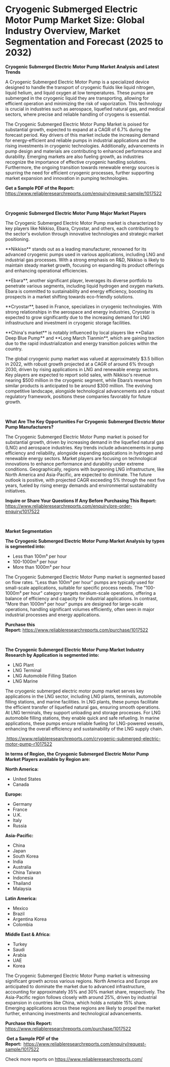 <p><h1>Cryogenic Submerged Electric Motor Pump Market Size: Global Industry Overview, Market Segmentation and Forecast (2025 to 2032)</h1></p><p><strong>Cryogenic Submerged Electric Motor Pump Market Analysis and Latest Trends</strong></p>
<p><p>A Cryogenic Submerged Electric Motor Pump is a specialized device designed to handle the transport of cryogenic fluids like liquid nitrogen, liquid helium, and liquid oxygen at low temperatures. These pumps are submerged in the cryogenic liquid they are transporting, allowing for efficient operation and minimizing the risk of vaporization. This technology is crucial in industries such as aerospace, liquefied natural gas, and medical sectors, where precise and reliable handling of cryogens is essential.</p><p>The Cryogenic Submerged Electric Motor Pump Market is poised for substantial growth, expected to expand at a CAGR of 6.7% during the forecast period. Key drivers of this market include the increasing demand for energy-efficient and reliable pumps in industrial applications and the rising investments in cryogenic technologies. Additionally, advancements in pump design and materials are contributing to enhanced performance and durability. Emerging markets are also fueling growth, as industries recognize the importance of effective cryogenic handling solutions. Furthermore, the ongoing transition towards renewable energy sources is spurring the need for efficient cryogenic processes, further supporting market expansion and innovation in pumping technologies.</p></p>
<p><strong>Get a Sample PDF of the Report:&nbsp;</strong> <a href="https://www.reliableresearchreports.com/enquiry/request-sample/1017522?utm_campaign=3454&utm_medium=2&utm_source=Github&utm_content=ia&utm_term=21032025&utm_id=cryogenic-submerged-electric-motor-pump">https://www.reliableresearchreports.com/enquiry/request-sample/1017522</a></p>
<p>&nbsp;</p>
<p><strong>Cryogenic Submerged Electric Motor Pump Major Market Players</strong></p>
<p><p>The Cryogenic Submerged Electric Motor Pump market is characterized by key players like Nikkiso, Ebara, Cryostar, and others, each contributing to the sector's evolution through innovative technologies and strategic market positioning. </p><p>**Nikkiso** stands out as a leading manufacturer, renowned for its advanced cryogenic pumps used in various applications, including LNG and industrial gas processes. With a strong emphasis on R&D, Nikkiso is likely to maintain steady market growth, focusing on expanding its product offerings and enhancing operational efficiencies. </p><p>**Ebara**, another significant player, leverages its diverse portfolio to penetrate various segments, including liquid hydrogen and oxygen markets. Ebara is committed to sustainability and energy efficiency, boosting its prospects in a market shifting towards eco-friendly solutions. </p><p>**Cryostar**, based in France, specializes in cryogenic technologies. With strong relationships in the aerospace and energy industries, Cryostar is expected to grow significantly due to the increasing demand for LNG infrastructure and investment in cryogenic storage facilities. </p><p>**China's market** is notably influenced by local players like **Dalian Deep Blue Pump** and **Long March Tianmin**, which are gaining traction due to the rapid industrialization and energy transition policies within the country. </p><p>The global cryogenic pump market was valued at approximately $3.5 billion in 2022, with robust growth projected at a CAGR of around 6% through 2030, driven by rising applications in LNG and renewable energy sectors. Key players are expected to report solid sales, with Nikkiso's revenue nearing $500 million in the cryogenic segment, while Ebara’s revenue from similar products is anticipated to be around $300 million. The evolving competitive landscape, alongside technological advancements and a robust regulatory framework, positions these companies favorably for future growth.</p></p>
<p>&nbsp;</p>
<p><strong>What Are The Key Opportunities For Cryogenic Submerged Electric Motor Pump Manufacturers?</strong></p>
<p><p>The Cryogenic Submerged Electric Motor Pump market is poised for substantial growth, driven by increasing demand in the liquefied natural gas (LNG) and aerospace industries. Key trends include advancements in pump efficiency and reliability, alongside expanding applications in hydrogen and renewable energy sectors. Market players are focusing on technological innovations to enhance performance and durability under extreme conditions. Geographically, regions with burgeoning LNG infrastructure, like North America and Asia-Pacific, are expected to dominate. The future outlook is positive, with projected CAGR exceeding 5% through the next five years, fueled by rising energy demands and environmental sustainability initiatives.</p></p>
<p><strong>Inquire or Share Your Questions If Any Before Purchasing This Report:</strong> <a href="https://www.reliableresearchreports.com/enquiry/pre-order-enquiry/1017522?utm_campaign=3454&utm_medium=2&utm_source=Github&utm_content=ia&utm_term=21032025&utm_id=cryogenic-submerged-electric-motor-pump">https://www.reliableresearchreports.com/enquiry/pre-order-enquiry/1017522</a></p>
<p>&nbsp;</p>
<p><strong>Market Segmentation</strong></p>
<p><strong>The Cryogenic Submerged Electric Motor Pump Market Analysis by types is segmented into:</strong></p>
<p><ul><li>Less than 100m³ per hour</li><li>100-1000m³ per hour</li><li>More than 1000m³ per hour</li></ul></p>
<p><p>The Cryogenic Submerged Electric Motor Pump market is segmented based on flow rates. "Less than 100m³ per hour" pumps are typically used for small-scale applications, suitable for specific process needs. The "100-1000m³ per hour" category targets medium-scale operations, offering a balance of efficiency and capacity for industrial applications. In contrast, "More than 1000m³ per hour" pumps are designed for large-scale operations, handling significant volumes efficiently, often seen in major industrial processes and energy applications.</p></p>
<p><strong>Purchase this Report:&nbsp;</strong><a href="https://www.reliableresearchreports.com/purchase/1017522?utm_campaign=3454&utm_medium=2&utm_source=Github&utm_content=ia&utm_term=21032025&utm_id=cryogenic-submerged-electric-motor-pump">https://www.reliableresearchreports.com/purchase/1017522</a></p>
<p>&nbsp;</p>
<p><strong>The Cryogenic Submerged Electric Motor Pump Market Industry Research by Application is segmented into:</strong></p>
<p><ul><li>LNG Plant</li><li>LNG Terminal</li><li>LNG Automobile Filling Station</li><li>LNG Marine</li></ul></p>
<p><p>The cryogenic submerged electric motor pump market serves key applications in the LNG sector, including LNG plants, terminals, automobile filling stations, and marine facilities. In LNG plants, these pumps facilitate the efficient transfer of liquefied natural gas, ensuring smooth operations. At LNG terminals, they support unloading and storage processes. For LNG automobile filling stations, they enable quick and safe refueling. In marine applications, these pumps ensure reliable fueling for LNG-powered vessels, enhancing the overall efficiency and sustainability of the LNG supply chain.</p></p>
<p><a href="https://www.reliableresearchreports.com/cryogenic-submerged-electric-motor-pump-r1017522?utm_campaign=3454&utm_medium=2&utm_source=Github&utm_content=ia&utm_term=21032025&utm_id=cryogenic-submerged-electric-motor-pump">&nbsp;https://www.reliableresearchreports.com/cryogenic-submerged-electric-motor-pump-r1017522</a></p>
<p><strong>In terms of Region, the Cryogenic Submerged Electric Motor Pump Market Players available by Region are:</strong></p>
<p>
    <p> <strong> North America: </strong>
        <ul>
            <li>United States</li>
            <li>Canada</li>
        </ul>
        </p> 
    <p> <strong> Europe: </strong>
        <ul>
            <li>Germany</li>
            <li>France</li>
            <li>U.K.</li>
            <li>Italy</li>
            <li>Russia</li>
        </ul>
        </p> 
    <p> <strong> Asia-Pacific: </strong>
        <ul>
            <li>China</li>
            <li>Japan</li>
            <li>South Korea</li>
            <li>India</li>
            <li>Australia</li>
            <li>China Taiwan</li>
            <li>Indonesia</li>
            <li>Thailand</li>
            <li>Malaysia</li>
        </ul>
        </p> 
    <p> <strong> Latin America: </strong>
        <ul>
            <li>Mexico</li>
            <li>Brazil</li>
            <li>Argentina Korea</li>
            <li>Colombia</li>
        </ul>
        </p> 
    <p> <strong> Middle East & Africa: </strong>
        <ul>
            <li>Turkey</li>
            <li>Saudi</li>
            <li>Arabia</li>
            <li>UAE</li>
            <li>Korea</li>
        </ul>
    </p>
    </p>
<p><p>The Cryogenic Submerged Electric Motor Pump market is witnessing significant growth across various regions. North America and Europe are anticipated to dominate the market due to advanced infrastructure, accounting for approximately 35% and 30% market share, respectively. The Asia-Pacific region follows closely with around 25%, driven by industrial expansion in countries like China, which holds a notable 15% share. Emerging applications across these regions are likely to propel the market further, enhancing investments and technological advancements.</p></p>
<p><strong>Purchase this Report: </strong><a href="https://www.reliableresearchreports.com/purchase/1017522?utm_campaign=3454&utm_medium=2&utm_source=Github&utm_content=ia&utm_term=21032025&utm_id=cryogenic-submerged-electric-motor-pump">https://www.reliableresearchreports.com/purchase/1017522</a></p>
<p>&nbsp;<strong>Get a Sample PDF of the Report:&nbsp;&nbsp;</strong><a href="https://www.reliableresearchreports.com/enquiry/request-sample/1017522?utm_campaign=3454&utm_medium=2&utm_source=Github&utm_content=ia&utm_term=21032025&utm_id=cryogenic-submerged-electric-motor-pump">https://www.reliableresearchreports.com/enquiry/request-sample/1017522</a></p>
<p><strong></strong></p>
<p>Check more reports on <a href="https://www.reliableresearchreports.com/?utm_campaign=3454&utm_medium=2&utm_source=Github&utm_content=ia&utm_term=21032025&utm_id=cryogenic-submerged-electric-motor-pump">https://www.reliableresearchreports.com/</a></p>